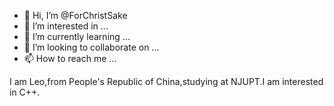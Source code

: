 - 👋 Hi, I’m @ForChristSake
- 👀 I’m interested in ...
- 🌱 I’m currently learning ...
- 💞️ I’m looking to collaborate on ...
- 📫 How to reach me ...

<!---
ForChristSake/ForChristSake is a ✨ special ✨ repository because its `README.md` (this file) appears on your GitHub profile.
You can click the Preview link to take a look at your changes.
--->
<html>
  
</html>
<body>
  <p>I am Leo,from People's Republic of China,studying at NJUPT.I am interested in C++.</p>
</body>
